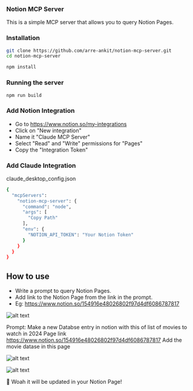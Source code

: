 ### Notion MCP Server

This is a simple MCP server that allows you to query Notion Pages.

### Installation

```bash
git clone https://github.com/arre-ankit/notion-mcp-server.git
cd notion-mcp-server
```

```bash
npm install
```

### Running the server

```bash
npm run build
```

### Add Notion Integration
- Go to https://www.notion.so/my-integrations
- Click on "New integration"
- Name it "Claude MCP Server"
- Select "Read" and "Write" permissions for "Pages"
- Copy the "Integration Token"

### Add Claude Integration
claude_desktop_config.json
```bash
{
  "mcpServers": 
    "notion-mcp-server": {
      "command": "node",
      "args": [
        "Copy Path"
      ],
      "env": {
        "NOTION_API_TOKEN": "Your Notion Token"
      }
    }
  }
}
```

## How to use
- Write a prompt to query Notion Pages.
- Add link to the Notion Page from the link in the prompt.
- Eg: https://www.notion.so/154916e48026802f97d4df6086787817


![alt text](image-2.png)

Prompt: Make a new Databse entry in notion with this 
of list of movies to watch in 2024
Page link https://www.notion.so/154916e48026802f97d4df6086787817 
Add the movie datase in this page

![alt text](image-1.png)


![alt text](https://github.com/user-attachments/assets/64414f72-2965-4cf1-8e56-c231b88771a2)

🤯 Woah it will be updated in your Notion Page!